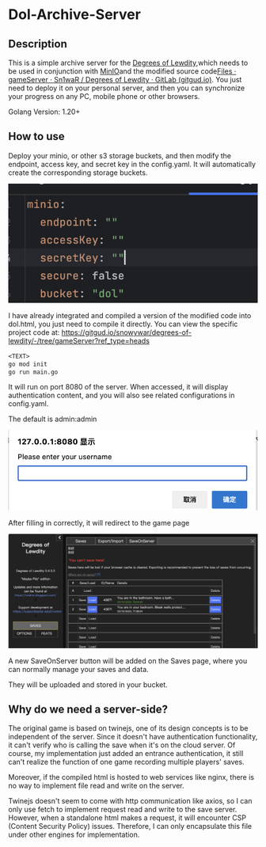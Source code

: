 # Dol-Archive-Server

## Description
This is a simple archive server for the [Degrees of Lewdity](https://gitgud.io/Vrelnir/degrees-of-lewdity),which needs to be used in conjunction with [MinIO](https://min.io/)and the modified source code[Files · gameServer · Sn1waR / Degrees of Lewdity · GitLab (gitgud.io)](https://gitgud.io/snowywar/degrees-of-lewdity/-/tree/gameServer?ref_type=heads). You just need to deploy it on your personal server, and then you can synchronize your progress on any PC, mobile phone or other browsers.

Golang Version: 1.20+
## How to use

Deploy your minio, or other s3 storage buckets, and then modify the endpoint, access key, and secret key in the config.yaml. It will automatically create the corresponding storage buckets.

![image-20231203191500731](./img/image-20231203191500731.png)

I have already integrated and compiled a version of the modified code into dol.html, you just need to compile it directly. You can view the specific project code at: https://gitgud.io/snowywar/degrees-of-lewdity/-/tree/gameServer?ref_type=heads

```
<TEXT>
go mod init
go run main.go
```

It will run on port 8080 of the server. When accessed, it will display authentication content, and you will also see related configurations in config.yaml.

The default is admin:admin

![image-20231203191952092](./img/image-20231203191952092.png)

After filling in correctly, it will redirect to the game page

![image-20231203192116856](./img/image-20231203192116856.png)

A new SaveOnServer button will be added on the Saves page, where you can normally manage your saves and data.

They will be uploaded and stored in your bucket.

## Why do we need a server-side?

The original game is based on twinejs, one of its design concepts is to be independent of the server. Since it doesn't have authentication functionality, it can't verify who is calling the save when it's on the cloud server. Of course, my implementation just added an entrance authentication, it still can't realize the function of one game recording multiple players' saves.

Moreover, if the compiled html is hosted to web services like nginx, there is no way to implement file read and write on the server.

Twinejs doesn't seem to come with http communication like axios, so I can only use fetch to implement request read and write to the save server. However, when a standalone html makes a request, it will encounter CSP (Content Security Policy) issues. Therefore, I can only encapsulate this file under other engines for implementation.
